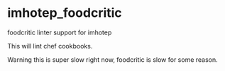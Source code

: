 imhotep_foodcritic
==================

foodcritic linter support for imhotep

This will lint chef cookbooks.

Warning this is super slow right now, foodcritic is slow for some reason.
